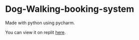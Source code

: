 # Dog-Walking-booking-system
Made with python using pycharm.

You can view it on replit [here](https://replit.com/@PriscillaOnyeha/Dog-Walking-App?v=1).
